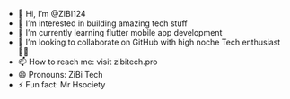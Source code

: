 - 👋 Hi, I’m @ZIBI124
- 👀 I’m interested in building amazing tech stuff 
- 🌱 I’m currently learning flutter mobile app development 
- 💞️ I’m looking to collaborate on GitHub with high noche Tech enthusiast 👨‍💻 
- 📫 How to reach me: visit zibitech.pro
- 😄 Pronouns: ZiBi Tech 
- ⚡ Fun fact: Mr Hsociety 

<!---
ZIBI124/ZIBI124 is a ✨ special ✨ repository because its `README.md` (this file) appears on your GitHub profile.
You can click the Preview link to take a look at your changes.
--->
